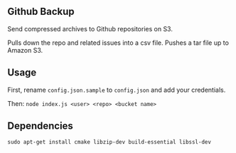 Github Backup
-------------

Send compressed archives to Github repositories on S3.

Pulls down the repo and related issues into a csv file. Pushes a tar file up to
Amazon S3.

Usage
-----

First, rename ```config.json.sample``` to ```config.json``` and add your
credentials.

Then: 
```node index.js <user> <repo> <bucket name>```

Dependencies
------------

```sudo apt-get install cmake libzip-dev build-essential libssl-dev```
